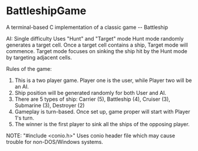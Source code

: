 # BattleshipGame

A terminal-based C implementation of a classic game -- Battleship

AI:
  Single difficulty
  Uses "Hunt" and "Target" mode
  Hunt mode randomly generates a target cell. Once a target cell contains a ship, Target mode will commence.
  Target mode focuses on sinking the ship hit by the Hunt mode by targeting adjacent cells.
  
  Rules of the game:
  1. This is a two player game. Player one is the user, while Player two will be an AI.
  2. Ship position will be generated randomly for both User and AI.
  3. There are 5 types of ship: Carrier (5), Battleship (4), Cruiser (3), Submarine (3), Destroyer (2)
  4. Gameplay is turn-based. Once set up, game proper will start with Player 1's turn.
  5. The winner is the first player to sink all the ships of the opposing player.

NOTE:
"#include <conio.h>"
Uses conio header file which may cause trouble for non-DOS/Windows systems.
